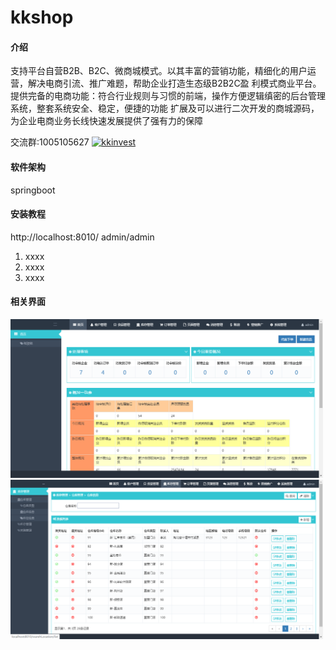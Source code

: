 # kkshop

#### 介绍
支持平台自营B2B、B2C、微商城模式。以其丰富的营销功能，精细化的用户运营，解决电商引流、推广难题，帮助企业打造生态级B2B2C盈 利模式商业平台。
提供完备的电商功能：符合行业规则与习惯的前端，操作方便逻辑缜密的后台管理系统，整套系统安全、稳定，便捷的功能 扩展及可以进行二次开发的商城源码，
为企业电商业务长线快速发展提供了强有力的保障

交流群:1005105627 <a target="_blank" href="//shang.qq.com/wpa/qunwpa?idkey=1b032d11fddca41e08d72605998e53bbe8a15c134d01a66ad4dd29258ef57cfd">
<img border="0" src="http://pub.idqqimg.com/wpa/images/group.png" alt="kkinvest" title="kk" /></a>
#### 软件架构
springboot 


#### 安装教程
http://localhost:8010/               admin/admin

1.  xxxx
2.  xxxx
3.  xxxx

#### 相关界面

<img src='images/1.png' width="500">
<img src='images/3.png' width="500">




